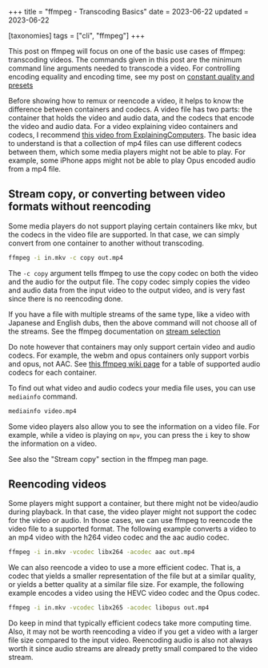 +++
title = "ffmpeg - Transcoding Basics"
date = 2023-06-22
updated = 2023-06-22

[taxonomies]
tags = ["cli", "ffmpeg"]
+++

This post on ffmpeg will focus on one of the basic use cases of ffmpeg: transcoding videos. The commands given in this post are the minimum command line arguments needed to transcode a video. For controlling encoding equality and encoding time, see my post on [constant quality and presets](@/ffmpeg-quality-presets.md)

<!-- more -->

Before showing how to remux or reencode a video, it helps to know the difference between containers and codecs. A video file has two parts: the container that holds the video and audio data, and the codecs that encode the video and audio data. For a video explaining video containers and codecs, I recommend [this video from ExplainingComputers](https://www.youtube.com/watch?v=-4NXxY4maYc). The basic idea to understand is that a collection of mp4 files can use different codecs between them, which some media players might not be able to play. For example, some iPhone apps might not be able to play Opus encoded audio from a mp4 file.

## Stream copy, or converting between video formats without reencoding

Some media players do not support playing certain containers like mkv, but the codecs in the video file are supported. In that case, we can simply convert from one container to another without transcoding.

```sh
ffmpeg -i in.mkv -c copy out.mp4
```

The `-c copy` argument tells ffmpeg to use the copy codec on both the video and the audio for the output file. The copy codec simply copies the video and audio data from the input video to the output video, and is very fast since there is no reencoding done.

If you have a file with multiple streams of the same type, like a video with Japanese and English dubs, then the above command will not choose all of the streams. See the ffmpeg documentation on [stream selection](https://ffmpeg.org/ffmpeg.html#Stream-selection)

Do note however that containers may only support certain video and audio codecs. For example, the webm and opus containers only support vorbis and opus, not AAC. See [this ffmpeg wiki page](https://trac.ffmpeg.org/wiki/Encode/HighQualityAudio#Containerformats) for a table of supported audio codecs for each container.

To find out what video and audio codecs your media file uses, you can use `mediainfo` command.

```sh
mediainfo video.mp4
```

Some video players also allow you to see the information on a video file. For example, while a video is playing on `mpv`, you can press the `i` key to show the information on a video.

See also the "Stream copy" section in the ffmpeg man page.

## Reencoding videos

Some players might support a container, but there might not be video/audio during playback. In that case, the video player might not support the codec for the video or audio. In those cases, we can use ffmpeg to reencode the video file to a supported format. The following example converts a video to an mp4 video with the h264 video codec and the aac audio codec.

```sh
ffmpeg -i in.mkv -vcodec libx264 -acodec aac out.mp4
```

We can also reencode a video to use a more efficient codec. That is, a codec that yields a smaller representation of the file but at a similar quality, or yields a better quality at a similar file size. For example, the following example encodes a video using the HEVC video codec and the Opus codec.

```sh
ffmpeg -i in.mkv -vcodec libx265 -acodec libopus out.mp4
```

Do keep in mind that typically efficient codecs take more computing time. Also, it may not be worth reencoding a video if you get a video with a larger file size compared to the input video. Reencoding audio is also not always worth it since audio streams are already pretty small compared to the video stream.
